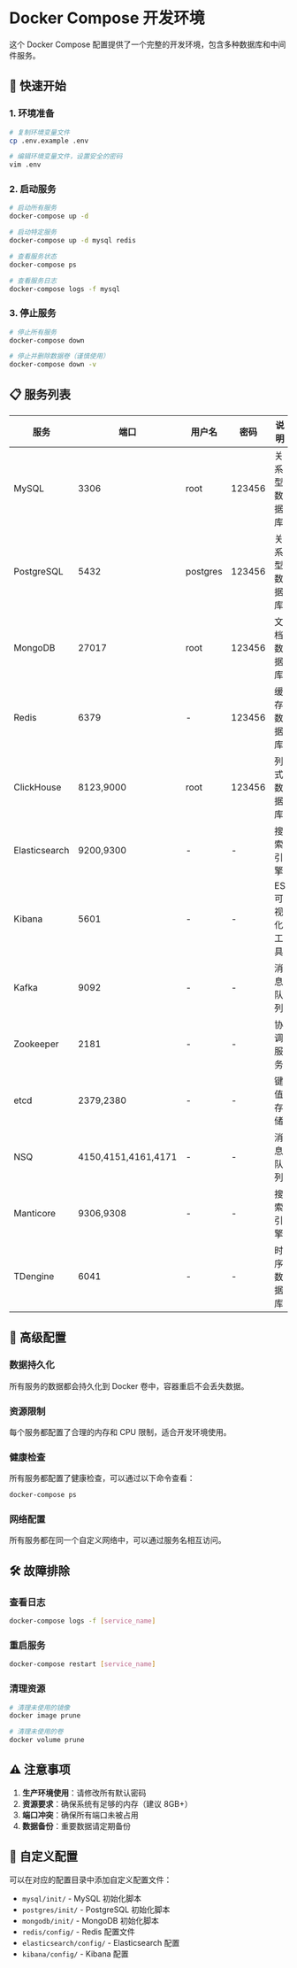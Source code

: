 # Docker Compose 开发环境

这个 Docker Compose 配置提供了一个完整的开发环境，包含多种数据库和中间件服务。

## 🚀 快速开始

### 1. 环境准备

```bash
# 复制环境变量文件
cp .env.example .env

# 编辑环境变量文件，设置安全的密码
vim .env
```

### 2. 启动服务

```bash
# 启动所有服务
docker-compose up -d

# 启动特定服务
docker-compose up -d mysql redis

# 查看服务状态
docker-compose ps

# 查看服务日志
docker-compose logs -f mysql
```

### 3. 停止服务

```bash
# 停止所有服务
docker-compose down

# 停止并删除数据卷（谨慎使用）
docker-compose down -v
```

## 📋 服务列表

| 服务 | 端口 | 用户名 | 密码 | 说明 |
|------|------|--------|------|------|
| MySQL | 3306 | root | 123456 | 关系型数据库 |
| PostgreSQL | 5432 | postgres | 123456 | 关系型数据库 |
| MongoDB | 27017 | root | 123456 | 文档数据库 |
| Redis | 6379 | - | 123456 | 缓存数据库 |
| ClickHouse | 8123,9000 | root | 123456 | 列式数据库 |
| Elasticsearch | 9200,9300 | - | - | 搜索引擎 |
| Kibana | 5601 | - | - | ES 可视化工具 |
| Kafka | 9092 | - | - | 消息队列 |
| Zookeeper | 2181 | - | - | 协调服务 |
| etcd | 2379,2380 | - | - | 键值存储 |
| NSQ | 4150,4151,4161,4171 | - | - | 消息队列 |
| Manticore | 9306,9308 | - | - | 搜索引擎 |
| TDengine | 6041 | - | - | 时序数据库 |

## 🔧 高级配置

### 数据持久化

所有服务的数据都会持久化到 Docker 卷中，容器重启不会丢失数据。

### 资源限制

每个服务都配置了合理的内存和 CPU 限制，适合开发环境使用。

### 健康检查

所有服务都配置了健康检查，可以通过以下命令查看：

```bash
docker-compose ps
```

### 网络配置

所有服务都在同一个自定义网络中，可以通过服务名相互访问。

## 🛠️ 故障排除

### 查看日志
```bash
docker-compose logs -f [service_name]
```

### 重启服务
```bash
docker-compose restart [service_name]
```

### 清理资源
```bash
# 清理未使用的镜像
docker image prune

# 清理未使用的卷
docker volume prune
```

## ⚠️ 注意事项

1. **生产环境使用**：请修改所有默认密码
2. **资源要求**：确保系统有足够的内存（建议 8GB+）
3. **端口冲突**：确保所有端口未被占用
4. **数据备份**：重要数据请定期备份

## 📝 自定义配置

可以在对应的配置目录中添加自定义配置文件：

- `mysql/init/` - MySQL 初始化脚本
- `postgres/init/` - PostgreSQL 初始化脚本
- `mongodb/init/` - MongoDB 初始化脚本
- `redis/config/` - Redis 配置文件
- `elasticsearch/config/` - Elasticsearch 配置
- `kibana/config/` - Kibana 配置
